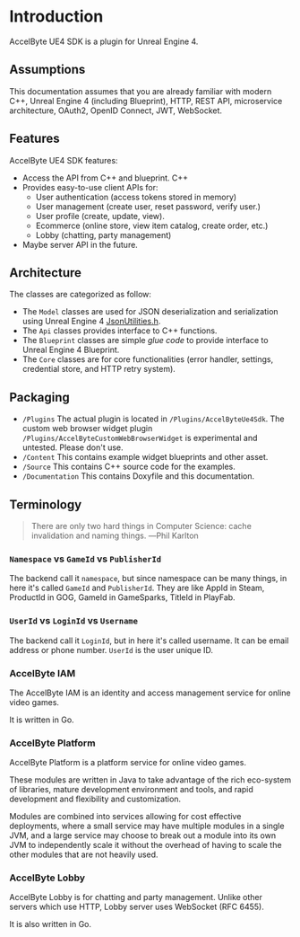 # Introduction

AccelByte UE4 SDK is a plugin for Unreal Engine 4. 

## Assumptions

This documentation assumes that you are already familiar with modern C++, Unreal Engine 4 (including Blueprint), HTTP, REST API, microservice architecture, OAuth2, OpenID Connect, JWT, WebSocket.

## Features

AccelByte UE4 SDK features:

- Access the API from C++ and blueprint. C++ 
- Provides easy-to-use client APIs for:
    - User authentication (access tokens stored in memory)
    - User management (create user, reset password, verify user.)
    - User profile (create, update, view).
    - Ecommerce (online store, view item catalog, create order, etc.)
    - Lobby (chatting, party management)
- Maybe server API in the future.

## Architecture

The classes are categorized as follow:

- The `Model` classes are used for JSON deserialization and serialization using Unreal Engine 4 [JsonUtilities.h](https://api.unrealengine.com/INT/API/Runtime/JsonUtilities/).
- The `Api` classes provides interface to C++ functions.
- The `Blueprint` classes are simple _glue code_ to provide interface to Unreal Engine 4 Blueprint.
- The `Core` classes are for core functionalities (error handler, settings, credential store, and HTTP retry system). 

## Packaging

- `/Plugins` The actual plugin is located in `/Plugins/AccelByteUe4Sdk`. The custom web browser widget plugin `/Plugins/AccelByteCustomWebBrowserWidget` is experimental and untested. Please don't use.
- `/Content` This contains example widget blueprints and other asset.
- `/Source` This contains C++ source code for the examples.
- `/Documentation` This contains Doxyfile and this documentation.
  
## Terminology

> There are only two hard things in Computer Science: cache invalidation and naming things. ―Phil Karlton

### `Namespace` vs `GameId` vs `PublisherId`

The backend call it `namespace`, but since namespace can be many things, in here it's called `GameId` and `PublisherId`. They are like AppId in Steam, ProductId in GOG, GameId in GameSparks, TitleId in PlayFab. 

### `UserId` vs `LoginId` vs `Username`

The backend call it `LoginId`, but in here it's called username. It can be email address or phone number. `UserId` is the user unique ID.

### AccelByte IAM

The AccelByte IAM is an identity and access management service for online video games.

It is written in Go.

### AccelByte Platform

AccelByte Platform is a platform service for online video games.

These modules are written in Java to take advantage of the rich eco-system of libraries, mature development environment and tools, and rapid development and flexibility and customization.

Modules are combined into services allowing for cost effective deployments, where a small service may have multiple modules in a single JVM, and a large service may choose to break out a module into its own JVM to independently scale it without the overhead of having to scale the other modules that are not heavily used.

### AccelByte Lobby

AccelByte Lobby is for chatting and party management. Unlike other servers which use HTTP, Lobby server uses WebSocket (RFC 6455).

It is also written in Go.

